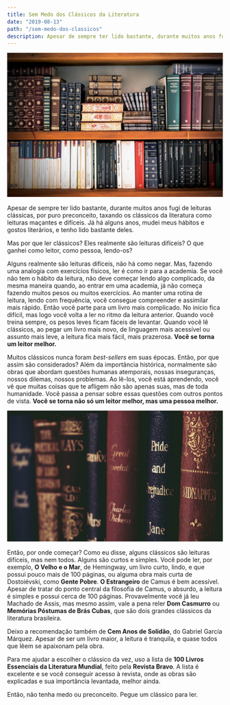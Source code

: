 ```yaml
---
title: Sem Medo dos Clássicos da Literatura
date: "2019-08-13"
path: "/sem-medo-dos-classicos"
description: Apesar de sempre ter lido bastante, durante muitos anos fugi de leituras clássicas, por puro preconceito, taxando os clássicos da literatura como leituras maçantes e difíceis. Já há alguns anos, mudei meus hábitos e gostos literários, e tenho lido bastante deles. Mas por que ler clássicos?
---
```


![Livros](./cover.jpeg)

Apesar de sempre ter lido bastante, durante muitos anos fugi de leituras clássicas, por puro preconceito, taxando os clássicos da literatura como leituras maçantes e difíceis. Já há alguns anos, mudei meus hábitos e gostos literários, e tenho lido bastante deles.

Mas por que ler clássicos? Eles realmente são leituras difíceis? O que ganhei como leitor, como pessoa, lendo-os?

Alguns realmente são leituras difíceis, não há como negar. Mas, fazendo uma analogia com exercícios físicos, ler é como ir para a academia. Se você não tem o hábito da leitura, não deve começar lendo algo complicado, da mesma maneira quando, ao entrar em uma academia, já não começa fazendo muitos pesos ou muitos exercícios. Ao manter uma rotina de leitura, lendo com frequência, você consegue compreender e assimilar mais rápido. Então você parte para um livro mais complicado. No início fica difícil, mas logo você volta a ler no ritmo da leitura anterior. Quando você treina sempre, os pesos leves ficam fáceis de levantar. Quando você lê clássicos, ao pegar um livro mais novo, de linguagem mais acessível ou assunto mais leve, a leitura fica mais fácil, mais prazerosa. **Você se torna um leitor melhor.**

Muitos clássicos nunca foram *best-sellers* em suas épocas. Então, por que assim são considerados? Além da importância histórica, normalmente são obras que abordam questões humanas atemporais, nossas inseguranças, nossos dilemas, nossos problemas. Ao lê-los, você está aprendendo, você vê que muitas coisas que te afligem não são apenas suas, mas de toda humanidade. Você passa a pensar sobre essas questões com outros pontos de vista. **Você se torna não só um leitor melhor, mas uma pessoa melhor.**

![Livros](./livros1.jpeg)

Então, por onde começar? Como eu disse, alguns clássicos são leituras difíceis, mas nem todos. Alguns são curtos e simples. Você pode ler, por exemplo, **O Velho e o Mar**, de Hemingway, um livro curto, lindo, e que possui pouco mais de 100 páginas, ou alguma obra mais curta de Dostoiévski, como **Gente Pobre**. **O Estrangeiro** de Camus é bem acessível. Apesar de tratar do ponto central da filosofia de Camus, o absurdo, a leitura é simples e possui cerca de 100 páginas. Provavelmente você já leu Machado de Assis, mas mesmo assim, vale a pena reler **Dom Casmurro** ou **Memórias Póstumas de Brás Cubas**, que são dois grandes clássicos da literatura brasileira.

Deixo a recomendação também de **Cem Anos de Solidão**, do Gabriel García Márquez. Apesar de ser um livro maior, a leitura é tranquila, e quase todos que lêem se apaixonam pela obra.

Para me ajudar a escolher o clássico da vez, uso a lista de **100 Livros Essenciais da Literatura Mundial**, feito pela **Revista Bravo**. A lista é excelente e se você conseguir acesso à revista, onde as obras são explicadas e sua importância levantada, melhor ainda.

Então, não tenha medo ou preconceito. Pegue um clássico para ler.